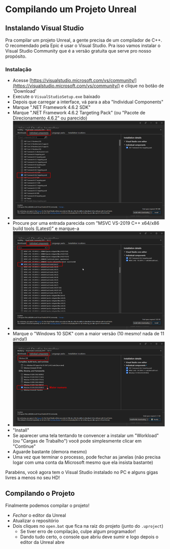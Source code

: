 # Compilando um Projeto Unreal

## Instalando Visual Studio
Pra compilar um projeto Unreal, a gente precisa de um compilador de C++.
O recomendado pela Epic é usar o Visual Studio.
Pra isso vamos instalar o Visual Studio Community que é a versão gratuita que serve pro nosso propósito.

### Instalação
- Acesse [https://visualstudio.microsoft.com/vs/community/](https://visualstudio.microsoft.com/vs/community/) e clique no botão de 'Download'
- Execute o `VisualStudioSetup.exe` baixado
- Depois que carregar a interface, vá para a aba "Individual Components"
- Marque ".NET Framework 4.6.2 SDK"
- Marque ".NET Framework 4.6.2 Targeting Pack" (ou "Pacote de Direcionamento 4.6.2" ou parecido)
- ![.net framework](visual-studio-net-framework.png)
- Procure por uma entrada parecida com "MSVC VS-2019 C++ x64/x86 build tools (Latest)" e marque-a
- ![msvc](visual-studio-msvc.png)
- Marque o "Windows 10 SDK" com a maior versão (10 mesmo! nada de 11 ainda!)
- ![windows-sdk](visual-studio-windows-sdk.png)
- "Install"
- Se aparecer uma tela tentando te convencer a instalar um "Workload" (ou "Cargas de Trabalho") você pode simplesmente clicar em "Continue"
- Aguarde bastante (demora mesmo)
- Uma vez que terminar o processo, pode fechar as janelas (não precisa logar com uma conta da Microsoft mesmo que ela insista bastante)

Parabéns, você agora tem o Visual Studio instalado no PC e alguns gigas livres a menos no seu HD!

## Compilando o Projeto
Finalmente podemos compilar o projeto!
- *Fechar* o editor da Unreal
- Atualizar o repositório
- Dois cliques no `open.bat` que fica na raiz do projeto (junto do `.uproject`)
  - Se tiver erro de compilação, culpe algum programador!
  - Dando tudo certo, o console que abriu deve sumir e logo depois o editor da Unreal abre
